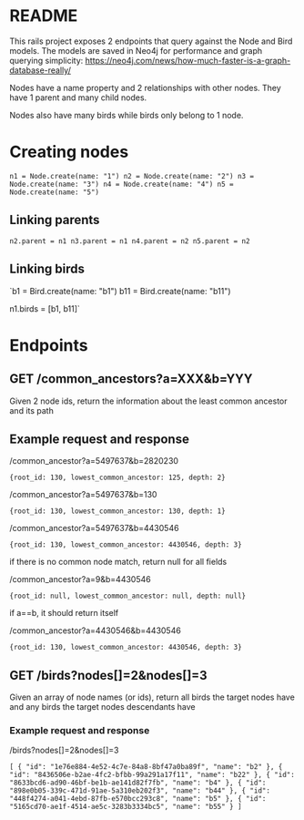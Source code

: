# README

This rails project exposes 2 endpoints that query against the Node and Bird models. The models are saved in Neo4j for performance and graph querying simplicity:
https://neo4j.com/news/how-much-faster-is-a-graph-database-really/

Nodes have a name property and 2 relationships with other nodes. They have 1 parent and many child nodes.

Nodes also have many birds while birds only belong to 1 node. 

# Creating nodes
`n1 = Node.create(name: "1")
n2 = Node.create(name: "2")
n3 = Node.create(name: "3")
n4 = Node.create(name: "4")
n5 = Node.create(name: "5")`

## Linking parents
`n2.parent = n1
n3.parent = n1
n4.parent = n2
n5.parent = n2`

## Linking birds
`b1 = Bird.create(name: "b1")
b11 = Bird.create(name: "b11")

n1.birds = [b1, b11]`

# Endpoints
## GET /common_ancestors?a=XXX&b=YYY
Given 2 node ids, return the information about the least common ancestor and its path

## Example request and response
/common_ancestor?a=5497637&b=2820230  

`{root_id: 130, lowest_common_ancestor: 125, depth: 2} `

/common_ancestor?a=5497637&b=130  

`{root_id: 130, lowest_common_ancestor: 130, depth: 1} `

/common_ancestor?a=5497637&b=4430546  

`{root_id: 130, lowest_common_ancestor: 4430546, depth: 3} `

if there is no common node match, return null for all fields

/common_ancestor?a=9&b=4430546 

`{root_id: null, lowest_common_ancestor: null, depth: null} `

if a==b, it should return itself 

/common_ancestor?a=4430546&b=4430546  

`{root_id: 130, lowest_common_ancestor: 4430546, depth: 3} `

## GET /birds?nodes[]=2&nodes[]=3
Given an array of node names (or ids), return all birds the target nodes have and any birds the target nodes descendants have

### Example request and response
/birds?nodes[]=2&nodes[]=3

`[
    {
        "id": "1e76e884-4e52-4c7e-84a8-8bf47a0ba89f",
        "name": "b2"
    },
    {
        "id": "8436506e-b2ae-4fc2-bfbb-99a291a17f11",
        "name": "b22"
    },
    {
        "id": "8633bcd6-ad90-46bf-be1b-ae141d82f7fb",
        "name": "b4"
    },
    {
        "id": "898e0b05-339c-471d-91ae-5a310eb202f3",
        "name": "b44"
    },
    {
        "id": "448f4274-a041-4ebd-87fb-e570bcc293c8",
        "name": "b5"
    },
    {
        "id": "5165cd70-ae1f-4514-ae5c-3283b3334bc5",
        "name": "b55"
    }
]`
